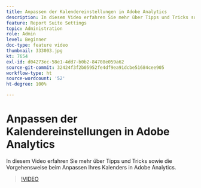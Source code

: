 ```yaml
---
title: Anpassen der Kalendereinstellungen in Adobe Analytics
description: In diesem Video erfahren Sie mehr über Tipps und Tricks sowie die Vorgehensweise beim Anpassen Ihres Kalenders in Adobe Analytics.
feature: Report Suite Settings
topic: Administration
role: Admin
level: Beginner
doc-type: feature video
thumbnail: 333003.jpg
kt: 7654
exl-id: d04273ec-58e1-4dd7-b0b2-84708e059a62
source-git-commit: 32424f3f2b05952fe4df9ea91dcbe51684cee905
workflow-type: ht
source-wordcount: '52'
ht-degree: 100%

---
```


# Anpassen der Kalendereinstellungen in Adobe Analytics

In diesem Video erfahren Sie mehr über Tipps und Tricks sowie die Vorgehensweise beim Anpassen Ihres Kalenders in Adobe Analytics.

>[!VIDEO](https://video.tv.adobe.com/v/333003/?quality=12&learn=on)
